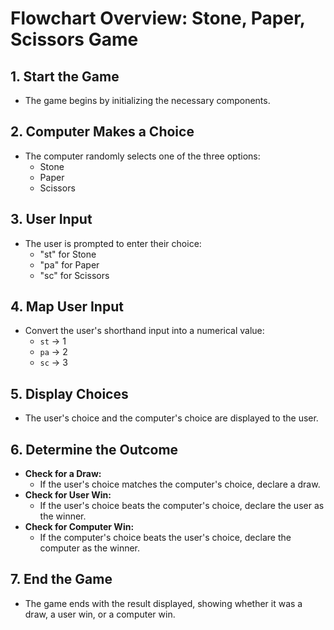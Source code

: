 # Flowchart Overview: Stone, Paper, Scissors Game

## 1. **Start the Game**
   - The game begins by initializing the necessary components.

## 2. **Computer Makes a Choice**
   - The computer randomly selects one of the three options:
     - Stone
     - Paper
     - Scissors

## 3. **User Input**
   - The user is prompted to enter their choice:
     - "st" for Stone
     - "pa" for Paper
     - "sc" for Scissors

## 4. **Map User Input**
   - Convert the user's shorthand input into a numerical value:
     - `st` -> 1
     - `pa` -> 2
     - `sc` -> 3

## 5. **Display Choices**
   - The user's choice and the computer's choice are displayed to the user.

## 6. **Determine the Outcome**
   - **Check for a Draw:**
     - If the user's choice matches the computer's choice, declare a draw.
   - **Check for User Win:**
     - If the user's choice beats the computer's choice, declare the user as the winner.
   - **Check for Computer Win:**
     - If the computer's choice beats the user's choice, declare the computer as the winner.

## 7. **End the Game**
   - The game ends with the result displayed, showing whether it was a draw, a user win, or a computer win.



